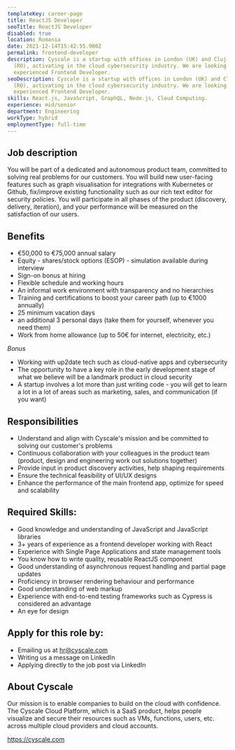 ```yaml
---
templateKey: career-page
title: ReactJS Developer
seoTitle: ReactJS Developer
disabled: true
location: Romania
date: 2021-12-14T15:42:55.900Z
permalink: frontend-developer
description: Cyscale is a startup with offices in London (UK) and Cluj-Napoca
  (RO), activating in the cloud cybersecurity industry. We are looking for an
  experienced Frontend Developer.
seoDescription: Cyscale is a startup with offices in London (UK) and Cluj-Napoca
  (RO), activating in the cloud cybersecurity industry. We are looking for an
  experienced Frontend Developer.
skills: React.js, JavaScript, GraphQL, Node.js, Cloud Computing.
experience: mid/senior
department: Engineering
workType: hybrid
employmentType: full-time
---
```

## Job description

You will be part of a dedicated and autonomous product team, committed to solving real problems for our customers. You will build new user-facing features such as graph visualisation for integrations with Kubernetes or Github, fix/improve existing functionality such as our rich text editor for security policies. You will participate in all phases of the product (discovery, delivery, iteration), and your performance will be measured on the satisfaction of our users.

## Benefits

* €50,000 to €75,000 annual salary
* Equity - shares/stock options (ESOP) - simulation available during interview
* Sign-on bonus at hiring
* Flexible schedule and working hours
* An informal work environment with transparency and no hierarchies
* Training and certifications to boost your career path (up to €1000 annually)
* 25 minimum vacation days
* an additional 3 personal days (take them for yourself, whenever you need them)
* Work from home allowance (up to 50€ for internet, electricity, etc.)

*Bonus*

* Working with up2date tech such as cloud-native apps and cybersecurity
* The opportunity to have a key role in the early development stage of what we believe will be a landmark product in cloud security
* A startup involves a lot more than just writing code - you will get to learn a lot in a lot of areas such as marketing, sales, and communication (if you want)

## Responsibilities

* Understand and align with Cyscale's mission and be committed to solving our customer's problems
* Continuous collaboration with your colleagues in the product team (product, design and engineering work out solutions together)
* Provide input in product discovery activities, help shaping requirements
* Ensure the technical feasibility of UI/UX designs
* Enhance the performance of the main frontend app, optimize for speed and scalability

## Required Skills:

* Good knowledge and understanding of JavaScript and JavaScript libraries
* 3+ years of experience as a frontend developer working with React
* Experience with Single Page Applications and state management tools
* You know how to write quality, reusable ReactJS component
* Good understanding of asynchronous request handling and partial page updates
* Proficiency in browser rendering behaviour and performance
* Good understanding of web markup
* Experience with end-to-end testing frameworks such as Cypress is considered an advantage
* An eye for design

## Apply for this role by:

* Emailing us at [hr@cyscale.com](mailto:hr@cyscale.com)
* Writing us a message on LinkedIn
* Applying directly to the job post via LinkedIn

## About Cyscale

Our mission is to enable companies to build on the cloud with confidence. The Cyscale Cloud Platform, which is a SaaS product, helps people visualize and secure their resources such as VMs, functions, users, etc. across multiple cloud providers and cloud accounts.

https://cyscale.com